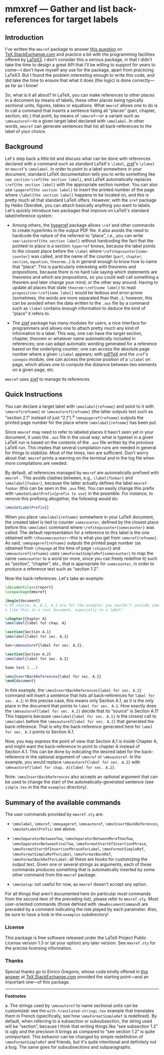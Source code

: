 # mmxref — Gather and list back-references for target labels

## Introduction

I've written the `mmxref` package to answer [this
question](https://tex.stackexchange.com/questions/484666/list-where-ref-have-been-made/)
on [TeX.StackExchange.com](https://tex.stackexchange.com/) and practice a bit
with the programming facilities offered by
[LaTeX3](https://www.latex-project.org/latex3/). I don't consider this a
serious package, in that I didn't take the time to design a great API that
I'll be willing to support for years to come—I don't have myself any use for
the package, apart from practicing LaTeX3. But I found the problem interesting
enough to write this code, and did take the time to ensure that what it does
(the logic) is done correctly—as far as I know!

So, what is it all about? In LaTeX, you can make references to other places in
a document by means of labels, these other places being typically sectional
units, figures, tables or equations. What `mmxref` allows one to do is to call
a command that inserts a sentence listing all “places” (part, chapter,
section, etc.) that point, by means of `\mmxref`—or a variant such as
`\mmxautoref`—to a given target label declared with `\mmxlabel`. In other
words, `mmxref` can generate sentences that list all back-references to the
label of your choice.

## Background

Let's step back a little bit and discuss what can be done with references
declared with a command such as standard LaTeX's `\label`,
[zref](https://ctan.org/pkg/zref)'s `\zlabel` or `mmxref`'s `\mmxlabel`. In
order to point to a label somewhere in your document, standard LaTeX
documentation tells you to write something like `see section~\ref{the section
label}`, and LaTeX automatically replaces `\ref{the section label}` with the
appropriate section number. You can also use `\pageref{the section label}` to
insert the printed number of the page where `\label{the section label}`
happens to be located on, and this is pretty much all that standard LaTeX
offers. However, with the `zref` package by Heiko Oberdiek, you can attach
basically anything you want to labels. Let's quickly introduce two packages
that improve on LaTeX's standard label/reference system:

- Among others, the [hyperref](https://ctan.org/pkg/hyperref) package allows
  `\ref` and other commands to create hyperlinks in the output PDF file. It
  also avoids the need to hardcode the nature of the referred-to “place”,
  i.e., you can write `see~\autoref{the section label}` without hardcoding the
  fact that the pointed-to place is a section: `hyperref` knows, because the
  label points to the closest place before the `\label` where
  `\refstepcounter{some-counter}` was called, and the name of the counter
  (`part`, `chapter`, `section`, `equation`, `theorem`...) is in general
  enough to know how to name that “place”. This is particularly interesting
  with theorems and propositions, because there is no hard rule saying which
  statements are theorems and which are propositions, so you could well call
  something a theorem and later change your mind, or the other way around.
  Having to update all places that state `theorem~\ref{some label}` to read
  `proposition~\ref{some label}` would be tedious and error-prone (sometimes,
  the words are more separated than that...); however, this can be avoided
  when the data written to the `.aux` file by a command such as `\label`
  contains enough information to deduce the kind of “place” it refers to.

- The [zref](https://ctan.org/pkg/zref) package has many modules for users, a
  nice interface for programmers and allows one to attach pretty much any kind
  of information to a label. This way, one can have the target section,
  chapter, theorem or whatever name automatically included in references; one
  can adapt automatic wording generated for a reference based on the
  underlying counter; one can access the absolute page number where a given
  `\zlabel` appears; with [pdfTeX](https://www.tug.org/applications/pdftex/)
  and the `zref`'s `savepos` module, one can access the precise position of a
  `\zlabel` on page, which allows one to compute the distance between two
  elements on a given page, etc.

`mmxref` uses [zref](https://ctan.org/pkg/zref) to manage its references.

## Quick Instructions

You can declare a target label with `\mmxlabel{refname}` and point to it with
`\mmxref{refname}` or `\mmxautoref{refname}` (the latter outputs text such as
“section 2.1” instead of just “2.1”).<sup>a</sup> `\mmxpageref{refname}`
outputs the printed page number for the place where `\mmxlabel{refname}` has
been put.

Since `mmxref` may need to refer to labeled places it hasn't seen yet in your
document, it uses the `.aux` file in the usual way: what is typeset in a given
LaTeX run is based on the contents of the `.aux` file written by the
*previous* LaTeX run. This implies that several compilation runs are needed in
general for things to stabilize. Most of the times, two are sufficient. Don't
worry about that: `mmxref` prints a warning on the terminal and in the log
file when more compilations are needed.

By default, all references managed by `mmxref` are automatically prefixed with
`mmxref-`. This avoids clashes between, e.g., `\label{foobar}` and
`\mmxlabel{foobar}`, because the latter actually defines the label
`mmxref-foobar` (this can be seen in the `.aux` file). You can easily change
this prefix with `\mmxSetLabelPrefix{prefix to use}` in the preamble. For
instance, to remove this prefixing altogether, the following would do:

```latex
\mmxSetLabelPrefix{}
```

When you place `\mmxlabel{refname}` somewhere in your LaTeX document, the
created label is tied to counter `somecounter`, defined by the closest place
before this `\mmxlabel` command where `\refstepcounter{somecounter}` was
called. The default representation for a reference to this label is the one
obtained with `\thesomecounter`—this is what you get from `\mmxref{refname}`.
As said, `\mmxpageref{refname}` outputs the printed page number (as obtained
from `\thepage` at the time of page `\shipout`) and `\mmxautoref{refname}`
uses `\mmxFormatSimpleRef{somecounter}` to map the name `somecounter` to a
word (or more, since you can freely redefine it) such as “section”, “chapter”,
etc., that is appropriate for `somecounter`, in order to produce a reference
text such as “section 1.2”.

Now the back-references. Let's take an example:

```latex
\documentclass{report}
\usepackage{mmxref}

\begin{document}
% Of course, A, A.1, A.2 are for the example; you wouldn't include something
% like this in a real document, especially in a label!

\chapter{Chapter A}
\mmxlabel{label for chap. A}

\section{Section A.1}
\mmxlabel{label for sec. A.1}

See~\mmxautoref{label for sec. A.2}.

\section{Section A.2}
\mmxlabel{label for sec. A.2}

Some text (...)

\mmxInsertBackReferences{label for sec. A.2}
\end{document}
```

In this example, the `\mmxInsertBackReferences{label for sec. A.2}` command
will insert a sentence that lists all back-references for `label for sec.
A.2`; in this precise case, this means only Section A.1, as it is the only
place in the document that points to `label for sec. A.2`. How exactly does
the `\mmxautoref{label for sec. A.2}` decide that its “source” is Section A.1?
This happens because `\mmxlabel{label for sec. A.1}` is the closest call to
`\mmxlabel` before the `\mmxautoref{label for sec. A.2}` that generated the
back-reference. That is why the back-reference generated here for `label for
sec. A.2` points to Section A.1.

Now, you may express the point of view that Section A.1 is *inside* Chapter A,
and might want the back-reference to point to chapter A instead of
Section A.1. This can be done by indicating the desired label for the
back-reference in the optional argument of `\mmxref` or `\mmxautoref`. In the
example, you would replace `\mmxautoref{label for sec. A.2}` with
`\mmxautoref[label for chap. A]{label for sec. A.2}`.

Note: `\mmxInsertBackReferences` also accepts an optional argument that can be
used to change the start of the automatically-generated sentence (see
`simple.tex` in the the `examples` directory).

## Summary of the available commands

The user commands provided by `mmxref.sty` are:

- `\mmxlabel`, `\mmxref`, `\mmxpageref`, `\mmxautoref`,
  `\mmxInsertBackReferences`, `\mmxSetLabelPrefix`: see above.

- `\mmxSeparatorBetweenTwo`, `\mmxSeparatorBetweenMoreThanTwo`,
  `\mmxSeparatorBetweenFinalTwo`, `\mmxFormatStartOfInsertionPhrase`,
  `\mmxFormatStartOfInsertionPhraseForLabel`, `\mmxFormatSimpleRef`,
  `\mmxFormatSimpleRefForLabel`, `\mmxFormatBackRef`,
  `\mmxFormatBackRefForLabel`: all these are hooks for customizing the output
  text. Given one or several strings as arguments, each of these commands
  produces something that is automatically inserted by some other command from
  the `mmxref` package.

- `\mmxSetup`: not useful for now, as `mmxref` doesn't accept any option.

For all things that aren't documented here (in particular most commands from
the second item of the preceding list), please refer to `mmxref.sty`. Most
user-oriented commands (those defined with `\NewDocumentCommand`) are preceded
by a comment indicating the role played by each parameter. Also, be sure to
have a look in the `examples` subdirectory!

### License

This package is free software released under the LaTeX Project Public License
version 1.3 or (at your option) any later version. See `mmxref.sty` for the
precise licensing information.

### Thanks

Special thanks go to Enrico Gregorio, whose code kindly offered in [this
answer](https://tex.stackexchange.com/a/484806/73317) at
[TeX.StackExchange.com](https://tex.stackexchange.com/) provided the starting
point—and an important one—of this package.

--------------

**Footnotes**

a. The strings used by `\mmxautoref` to name sectional units can be
customized: see the `with-translated-strings.tex` example that translates them
in French (specifically, see how `\mmxFormatSimpleRef` is redefined). By
default, when referring to a subsection or subsubsection, the string used will
be “section”, because I think that writing things like “see subsection 1.2” is
ugly and the precision it brings as compared to “see section 1.2” is quite
unimportant. This behavior can be changed by simple redefinition of
`\mmxFormatSimpleRef` and friends, but it's quite intentional and definitely
not a bug. The same goes for subsubsections and subparagraphs.
